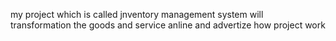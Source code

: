my project which is called jnventory management system will transformation the goods and service anline
and advertize how project work
